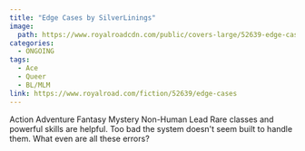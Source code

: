 ```yaml
--- 
title: "Edge Cases by SilverLinings" 
image: 
  path: https://www.royalroadcdn.com/public/covers-large/52639-edge-cases.jpg 
categories: 
  - ONGOING 
tags: 
  - Ace 
  - Queer 
  - BL/MLM 
link: https://www.royalroad.com/fiction/52639/edge-cases 
--- 
```

Action Adventure Fantasy Mystery Non-Human Lead
Rare classes and powerful skills are helpful. Too bad the system doesn't seem built to handle them. What even are all these errors? 

